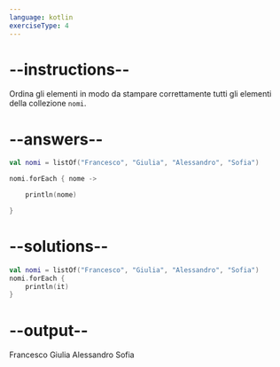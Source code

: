 ```yaml
---
language: kotlin
exerciseType: 4
---
```


# --instructions--

Ordina gli elementi in modo da stampare correttamente tutti gli elementi della collezione `nomi`.

# --answers--

```kotlin
val nomi = listOf("Francesco", "Giulia", "Alessandro", "Sofia")
```

```kotlin
nomi.forEach { nome ->
```

```kotlin
    println(nome)
```

```kotlin
}
```

# --solutions--

```kotlin
val nomi = listOf("Francesco", "Giulia", "Alessandro", "Sofia")
nomi.forEach {
    println(it)
}
```

# --output--

Francesco
Giulia
Alessandro
Sofia
